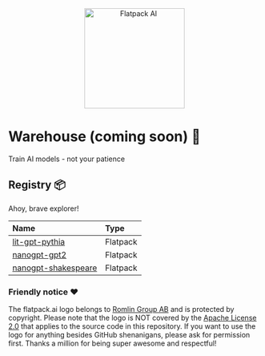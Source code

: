 <div align="center">
  <img src="https://raw.githubusercontent.com/romlingroup/flatpack-ai/main/client/static/images/flatpack_ai_logo.svg" width="200" height="200" alt="Flatpack AI">
</div>

# Warehouse (coming soon) 👀

Train AI models - not your patience

## Registry 📦

Ahoy, brave explorer!

| Name                                                                                                      | Type     |
|:----------------------------------------------------------------------------------------------------------|:---------|
| [lit-gpt-pythia](https://github.com/romlingroup/flatpack-ai/tree/main/warehouse/lit-gpt-pythia)           | Flatpack |
| [nanogpt-gpt2](https://github.com/romlingroup/flatpack-ai/tree/main/warehouse/nanogpt-gpt2)               | Flatpack |
| [nanogpt-shakespeare](https://github.com/romlingroup/flatpack-ai/tree/main/warehouse/nanogpt-shakespeare) | Flatpack |

### Friendly notice ❤️

The flatpack.ai logo belongs to [Romlin Group AB](https://romlin.com) and is protected by copyright. Please note that
the logo is NOT covered by the [Apache License 2.0](https://www.apache.org/licenses/LICENSE-2.0) that applies to the
source code in this repository. If you want to use the logo for anything besides GitHub shenanigans, please ask for
permission first. Thanks a million for being super awesome and respectful!